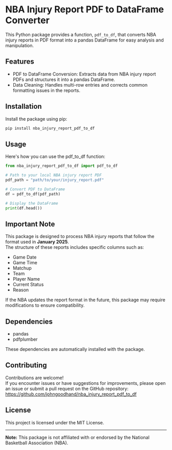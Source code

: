 # NBA Injury Report PDF to DataFrame Converter

This Python package provides a function, `pdf_to_df`, that converts NBA injury reports in PDF format into a pandas DataFrame for easy analysis and manipulation.

## Features

- PDF to DataFrame Conversion: Extracts data from NBA injury report PDFs and structures it into a pandas DataFrame.
- Data Cleaning: Handles multi-row entries and corrects common formatting issues in the reports.

## Installation

Install the package using pip:

```bash
pip install nba_injury_report_pdf_to_df
```

## Usage

Here's how you can use the pdf_to_df function:

```python
from nba_injury_report_pdf_to_df import pdf_to_df

# Path to your local NBA injury report PDF
pdf_path = "path/to/your/injury_report.pdf"

# Convert PDF to DataFrame
df = pdf_to_df(pdf_path)

# Display the DataFrame
print(df.head())
```

## Important Note

This package is designed to process NBA injury reports that follow the format used in **January 2025**.  
The structure of these reports includes specific columns such as:
- Game Date
- Game Time
- Matchup
- Team
- Player Name
- Current Status
- Reason

If the NBA updates the report format in the future, this package may require modifications to ensure compatibility.

## Dependencies

- pandas
- pdfplumber

These dependencies are automatically installed with the package.

## Contributing

Contributions are welcome!  
If you encounter issues or have suggestions for improvements, please open an issue or submit a pull request on the GitHub repository:  
https://github.com/johngoodhand/nba_injury_report_pdf_to_df

## License

This project is licensed under the MIT License.

---

**Note:** This package is not affiliated with or endorsed by the National Basketball Association (NBA).
